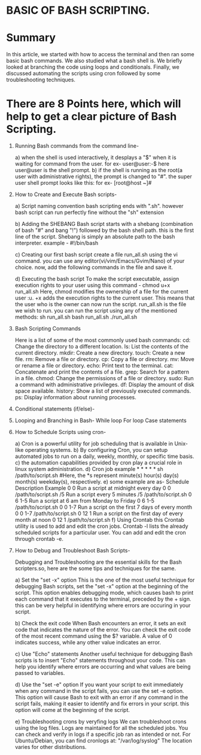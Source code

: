 # BASIC OF BASH SCRIPTING.

# Summary 

In this article, we started with how to access the terminal and then ran some basic bash commands. 
We also studied what a bash shell is. We briefly looked at branching the code using loops and conditionals. 
Finally, we discussed automating the scripts using cron followed by some troubleshooting techniques.

# There are 8 Points here, which will help to get a clear picture of Bash Scripting.

1. Running Bash commands from the command line- 
   
      a) when the shell is used interactively, it desplays a "$" when it is waiting for command from the user.
        for ex- user@user:-$ 
          here user@user is the shell prompt.
      b) if the shell is running as the root(a user with administrative rights), the prompt is changed to "#". the super user shell prompt looks like this:
        for ex- [root@host ~]#

2. How to Create and Execute Bash scripts- 
   
     a) Script naming convention
         bash scripting ends with ".sh". however bash script can run perfectly fine without the "sh" extension

     b) Adding the SHEBANG
         Bash script starts with a shebang (combination of bash "#" and bang "!") followed by the bash shell path.
         this is the first line of the script.
         Shebang is simply an absolute path to the bash interpreter.
         example - #!/bin/bash

     c) Creating our first bash script
         create a file run_all.sh using the vi command. you can use any editor(vi/vim/Emacs/Gvim/Nano) of your choice.
         now, add the following commands in the file and save it.

     d) Executing the bash script
         To make the script executable, assign execution rights to your user using this command - chmod u+x run_all.sh 
           Here,
              chmod modifies the ownership of a file for the current user :u.
              +x adds the execution rights to the current user. This means that the user who is the owner can now run the script.
              run_all.sh is the file we wish to run.
          you can run the script using any of the mentioned methods:
              sh run_all.sh
              bash run_all.sh
              ./run_all.sh

3. Bash Scripting Commands
   
   Here is a list of some of the most commonly used bash commands:
            cd: Change the directory to a different location.
            ls: List the contents of the current directory.
            mkdir: Create a new directory.
            touch: Create a new file.
            rm: Remove a file or directory.
            cp: Copy a file or directory.
            mv: Move or rename a file or directory.
            echo: Print text to the terminal.
            cat: Concatenate and print the contents of a file.
            grep: Search for a pattern in a file.
            chmod: Change the permissions of a file or directory.
            sudo: Run a command with administrative privileges.
            df: Display the amount of disk space available.
            history: Show a list of previously executed commands.
            ps: Display information about running processes.

5. Conditional statements (if/else)- 
         
   
6. Looping and Branching in Bash- 
   While loop
   For loop
   Case statements
   
7. How to Schedule Scripts using cron-

   a) Cron is a powerful utility for job scheduling that is available in Unix-like operating systems.
   b) By configuring Cron, you can setup automated jobs to run on a daily, weekly, monthly, or specific time basis.
   c) the automation capabilities provided by cron play a crucial role in linux system administration.
   d) Cron job example
               * * * * * sh /path/to/script.sh    #Here, the *s represent minute(s) hour(s) day(s) month(s) weekday(s), respectively.
   e) some example are as-
                  Schedule	   Description	                                             Example
                  0 0	      Run a script at midnight every day	                     0 0 /path/to/script.sh
                  /5	         Run a script every 5 minutes	                           /5 /path/to/script.sh
                  0 6 1-5	   Run a script at 6 am from Monday to Friday	            0 6 1-5 /path/to/script.sh
                  0 0 1-7	   Run a script on the first 7 days of every month	         0 0 1-7 /path/to/script.sh
                  0 12 1	   Run a script on the first day of every month at noon	   0 12 1 /path/to/script.sh
   f) Using Crontab
               this Crontab utility is used to add and edit the cron jobs.
               Crontab -l lists the already scheduled scripts for a particular user.
               You can add and edit the cron through crontab -e. 
   
8. How to Debug and Troubleshoot Bash Scripts-
   
   Debugging and Troubleshooting are the essential skills for the Bash scripters.so, here are the some tips and techniques for the same.
   
   a) Set the "set -x" option
      This is the one of the most useful technique for debugging Bash scripts, set the "set -x" option at the beginning of the script.
      This option enables debugging mode, which causes bash to print each command that it executes to the terminal, preceded by the + sign.
      this can be very helpful in identifying where errors are occuring in your script.
   
   b) Check the exit code
      When Bash encounters an error, it sets an exit code that indicates the nature of the error.
      You can check the exit code of the most recent command using the $? variable.
      A value of 0 indicates success, while any other value indicates an error.
   
   c) Use "Echo" statements
      Another useful technique for debugging Bash scripts is to insert "Echo" statements throughout your code.
      This can help you identify where errors are occurring and what values are being passed to variables.

   d) Use the "set -e" option
      If you want your script to exit immediately when any command in the script fails, you can use the set -e option.
      This option will cause Bash to exit with an error if any command in the script fails, making it easier to identify and fix errors in your script.
      this option will come at the beginning of the script.
   
   e) Troubleshooting crons by veryfing logs
      We can troubleshoot crons using the log files. Logs are maintained for all the scheduled jobs.
      You can check and verify in logs if a specific job ran as intended or not.
         For Ubuntu/Debian, you can find cronlogs at: "/var/log/syslog"
      The location varies for other distributions.
   
   

     
     
